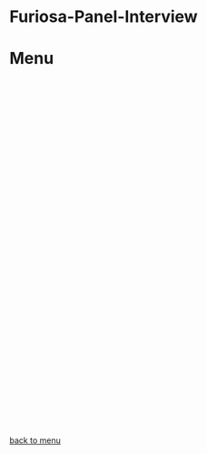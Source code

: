 # Furiosa-Panel-Interview
# Menu
<br>
<br>
<br>
<br>
<br>
<br><br>
<br>
<br>
<br>
<br>
<br><br>
<br>
<br>
<br>
<br>
<br><br>
<br>
<br>
<br>
<br>
<br><br>
<br>
<br>
<br>
<br>
<br><br>
<br>
<br>
<br>
<br>
<br>














[back to menu](#menu)
